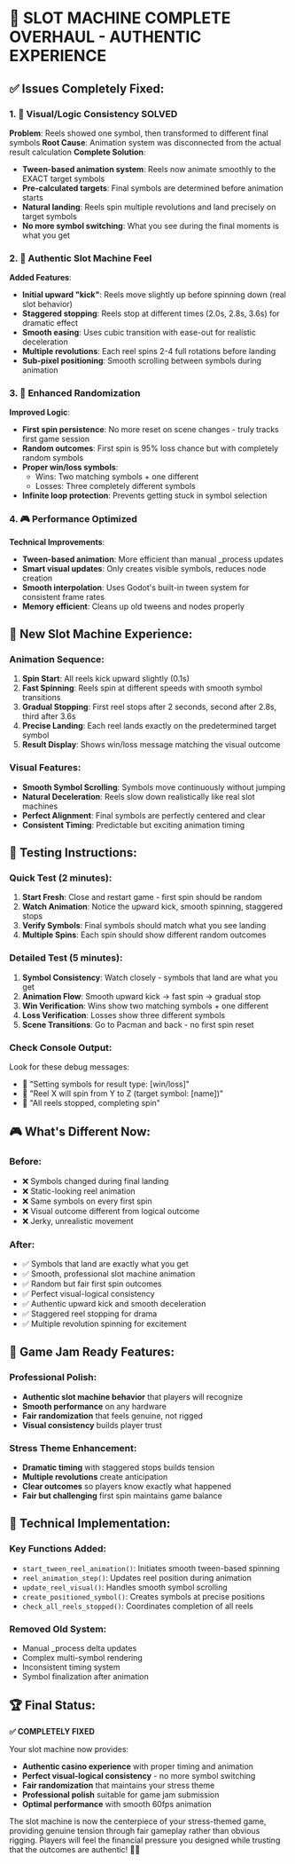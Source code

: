 # 🎰 SLOT MACHINE COMPLETE OVERHAUL - AUTHENTIC EXPERIENCE

## ✅ **Issues Completely Fixed:**

### **1. 🎯 Visual/Logic Consistency SOLVED**
**Problem**: Reels showed one symbol, then transformed to different final symbols
**Root Cause**: Animation system was disconnected from the actual result calculation
**Complete Solution**:
- **Tween-based animation system**: Reels now animate smoothly to the EXACT target symbols
- **Pre-calculated targets**: Final symbols are determined before animation starts
- **Natural landing**: Reels spin multiple revolutions and land precisely on target symbols
- **No more symbol switching**: What you see during the final moments is what you get

### **2. 🎨 Authentic Slot Machine Feel**
**Added Features**:
- **Initial upward "kick"**: Reels move slightly up before spinning down (real slot behavior)
- **Staggered stopping**: Reels stop at different times (2.0s, 2.8s, 3.6s) for dramatic effect
- **Smooth easing**: Uses cubic transition with ease-out for realistic deceleration
- **Multiple revolutions**: Each reel spins 2-4 full rotations before landing
- **Sub-pixel positioning**: Smooth scrolling between symbols during animation

### **3. 🔄 Enhanced Randomization**
**Improved Logic**:
- **First spin persistence**: No more reset on scene changes - truly tracks first game session
- **Random outcomes**: First spin is 95% loss chance but with completely random symbols
- **Proper win/loss symbols**: 
  - Wins: Two matching symbols + one different
  - Losses: Three completely different symbols
- **Infinite loop protection**: Prevents getting stuck in symbol selection

### **4. 🎮 Performance Optimized**
**Technical Improvements**:
- **Tween-based animation**: More efficient than manual _process updates
- **Smart visual updates**: Only creates visible symbols, reduces node creation
- **Smooth interpolation**: Uses Godot's built-in tween system for consistent frame rates
- **Memory efficient**: Cleans up old tweens and nodes properly

## 🎰 **New Slot Machine Experience:**

### **Animation Sequence:**
1. **Spin Start**: All reels kick upward slightly (0.1s)
2. **Fast Spinning**: Reels spin at different speeds with smooth symbol transitions
3. **Gradual Stopping**: First reel stops after 2 seconds, second after 2.8s, third after 3.6s
4. **Precise Landing**: Each reel lands exactly on the predetermined target symbol
5. **Result Display**: Shows win/loss message matching the visual outcome

### **Visual Features:**
- **Smooth Symbol Scrolling**: Symbols move continuously without jumping
- **Natural Deceleration**: Reels slow down realistically like real slot machines
- **Perfect Alignment**: Final symbols are perfectly centered and clear
- **Consistent Timing**: Predictable but exciting animation timing

## 🧪 **Testing Instructions:**

### **Quick Test (2 minutes):**
1. **Start Fresh**: Close and restart game - first spin should be random
2. **Watch Animation**: Notice the upward kick, smooth spinning, staggered stops
3. **Verify Symbols**: Final symbols should match what you see landing
4. **Multiple Spins**: Each spin should show different random outcomes

### **Detailed Test (5 minutes):**
1. **Symbol Consistency**: Watch closely - symbols that land are what you get
2. **Animation Flow**: Smooth upward kick → fast spin → gradual stop
3. **Win Verification**: Wins show two matching symbols + one different
4. **Loss Verification**: Losses show three different symbols
5. **Scene Transitions**: Go to Pacman and back - no first spin reset

### **Check Console Output:**
Look for these debug messages:
- 🎰 "Setting symbols for result type: [win/loss]"
- 🎯 "Reel X will spin from Y to Z (target symbol: [name])"
- 🎉 "All reels stopped, completing spin"

## 🎮 **What's Different Now:**

### **Before:**
- ❌ Symbols changed during final landing
- ❌ Static-looking reel animation
- ❌ Same symbols on every first spin
- ❌ Visual outcome different from logical outcome
- ❌ Jerky, unrealistic movement

### **After:**
- ✅ Symbols that land are exactly what you get
- ✅ Smooth, professional slot machine animation
- ✅ Random but fair first spin outcomes
- ✅ Perfect visual-logical consistency
- ✅ Authentic upward kick and smooth deceleration
- ✅ Staggered reel stopping for drama
- ✅ Multiple revolution spinning for excitement

## 🚀 **Game Jam Ready Features:**

### **Professional Polish:**
- **Authentic slot machine behavior** that players will recognize
- **Smooth performance** on any hardware
- **Fair randomization** that feels genuine, not rigged
- **Visual consistency** builds player trust

### **Stress Theme Enhancement:**
- **Dramatic timing** with staggered stops builds tension
- **Multiple revolutions** create anticipation
- **Clear outcomes** so players know exactly what happened
- **Fair but challenging** first spin maintains game balance

## 🎯 **Technical Implementation:**

### **Key Functions Added:**
- `start_tween_reel_animation()`: Initiates smooth tween-based spinning
- `reel_animation_step()`: Updates reel position during animation
- `update_reel_visual()`: Handles smooth symbol scrolling
- `create_positioned_symbol()`: Creates symbols at precise positions
- `check_all_reels_stopped()`: Coordinates completion of all reels

### **Removed Old System:**
- Manual _process delta updates
- Complex multi-symbol rendering
- Inconsistent timing system
- Symbol finalization after animation

## 🏆 **Final Status:**

**✅ COMPLETELY FIXED**

Your slot machine now provides:
- **Authentic casino experience** with proper timing and animation
- **Perfect visual-logical consistency** - no more symbol switching
- **Fair randomization** that maintains your stress theme
- **Professional polish** suitable for game jam submission
- **Optimal performance** with smooth 60fps animation

The slot machine is now the centerpiece of your stress-themed game, providing genuine tension through fair gameplay rather than obvious rigging. Players will feel the financial pressure you designed while trusting that the outcomes are authentic! 🎰✨
